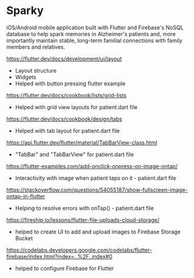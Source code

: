 # Sparky
iOS/Android mobile application built with Flutter and Firebase's NoSQL database to help spark memories in Alzheimer's patients and, more importantly maintain stable, long-term familial connections with family members and relatives.

https://flutter.dev/docs/development/ui/layout
- Layout structure
- Widgets
- Helped with button pressing flutter example

https://flutter.dev/docs/cookbook/lists/grid-lists
- Helped with grid view layouts for patient.dart file

https://flutter.dev/docs/cookbook/design/tabs
- Helped with tab layout for patient.dart file

https://api.flutter.dev/flutter/material/TabBarView-class.html
- "TabBar" and "TabBarView" for patient.dart file

https://flutter-examples.com/add-onclick-onpress-on-image-ontap/
- Interactivity with image when patient taps on it - patient.dart file

https://stackoverflow.com/questions/54055187/show-fullscreen-image-ontap-in-flutter
- Helping to resolve errors with onTap() - patient.dart file

https://fireship.io/lessons/flutter-file-uploads-cloud-storage/
 - helped to create UI to add and upload images to Firebase Storage Bucket
 
 https://codelabs.developers.google.com/codelabs/flutter-firebase/index.html?index=..%2F..index#0
 - helped to configure Firebase for Flutter
